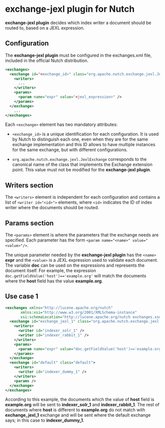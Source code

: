 <!--
 Licensed to the Apache Software Foundation (ASF) under one or more
 contributor license agreements.  See the NOTICE file distributed with
 this work for additional information regarding copyright ownership.
 The ASF licenses this file to You under the Apache License, Version 2.0
 (the "License"); you may not use this file except in compliance with
 the License.  You may obtain a copy of the License at

     http://www.apache.org/licenses/LICENSE-2.0

 Unless required by applicable law or agreed to in writing, software
 distributed under the License is distributed on an "AS IS" BASIS,
 WITHOUT WARRANTIES OR CONDITIONS OF ANY KIND, either express or implied.
 See the License for the specific language governing permissions and
 limitations under the License.
-->

exchange-jexl plugin for Nutch  
==============================

**exchange-jexl plugin** decides which index writer a document should be routed to, based on a JEXL expression.

## Configuration

The **exchange-jexl plugin** must be configured in the exchanges.xml file, included in the official Nutch distribution.

```xml
<exchanges>  
  <exchange id="<exchange_id>" class="org.apache.nutch.exchange.jexl.JexlExchange">  
    <writers>  
      ...  
    </writers>  
    <params>  
      <param name="expr" value="<jexl_expression>" />
    </params>  
  </exchange>  
    ...  
</exchanges>
```

Each `<exchange>` element has two mandatory attributes:

* `<exchange_id>` is a unique identification for each configuration. It is used by Nutch to distinguish each one, even when they are for the same exchange implementation and this ID allows to have multiple instances for the same exchange, but with different configurations.

* `org.apache.nutch.exchange.jexl.JexlExchange` corresponds to the canonical name of the class that implements the Exchange extension point. This value must not be modified for the **exchange-jexl plugin**.

## Writers section

The `<writers>` element is independent for each configuration and contains a list of `<writer id="<id>">` elements, where `<id>` indicates the ID of index writer where the documents should be routed.

## Params section

The `<params>` element is where the parameters that the exchange needs are specified. Each parameter has the form `<param name="<name>" value="<value>"/>`.

The unique parameter needed by the **exchange-jexl plugin** has the `<name>` **expr** and the `<value>` is a JEXL expression used to validate each document. The variable **doc** can be used on the expressions and represents the document itself. For example, the expression `doc.getFieldValue('host')=='example.org'` will match the documents where the **host** field has the value **example.org**.

## Use case 1

```xml
<exchanges xmlns="http://lucene.apache.org/nutch"
       xmlns:xsi="http://www.w3.org/2001/XMLSchema-instance"
       xsi:schemaLocation="http://lucene.apache.org/nutch exchanges.xsd">
  <exchange id="exchange_jexl_1" class="org.apache.nutch.exchange.jexl.JexlExchange">
    <writers>
      <writer id="indexer_solr_1" />
      <writer id="indexer_rabbit_1" />
    </writers>
    <params>
      <param name="expr" value="doc.getFieldValue('host')=='example.org'" />
    </params>
  </exchange>
  <exchange id="default" class="default">
    <writers>
      <writer id="indexer_dummy_1" />
    </writers>
    <params />
  </exchange>
</exchanges>
```

According to this example, the documents which the value of **host** field is **example.org** will be sent to **indexer_solr_1** and **indexer_rabbit_1**. The rest of documents where **host** is different to **example.org** do not match with **exchange_jexl_1** exchange and will be sent where the default exchange says; in this case to **indexer_dummy_1**.